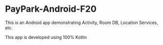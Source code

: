 # PayPark-Android-F20
This is an Android app demonstrating Activity, Room DB, Location Services, etc.

This app is developed using 100% Kotlin
